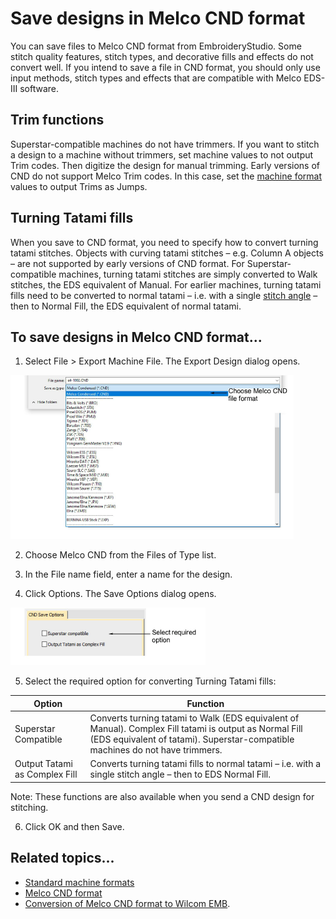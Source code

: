 # Save designs in Melco CND format

You can save files to Melco CND format from EmbroideryStudio. Some stitch quality features, stitch types, and decorative fills and effects do not convert well. If you intend to save a file in CND format, you should only use input methods, stitch types and effects that are compatible with Melco EDS-III software.

## Trim functions

Superstar-compatible machines do not have trimmers. If you want to stitch a design to a machine without trimmers, set machine values to not output Trim codes. Then digitize the design for manual trimming. Early versions of CND do not support Melco Trim codes. In this case, set the [machine format](../../glossary/glossary) values to output Trims as Jumps.

## Turning Tatami fills

When you save to CND format, you need to specify how to convert turning tatami stitches. Objects with curving tatami stitches – e.g. Column A objects – are not supported by early versions of CND format. For Superstar-compatible machines, turning tatami stitches are simply converted to Walk stitches, the EDS equivalent of Manual. For earlier machines, turning tatami fills need to be converted to normal tatami – i.e. with a single [stitch angle](../../glossary/glossary) – then to Normal Fill, the EDS equivalent of normal tatami.

## To save designs in Melco CND format...

1. Select File > Export Machine File. The Export Design dialog opens.

![ExportMachineFileCND.png](assets/ExportMachineFileCND.png)

2. Choose Melco CND from the Files of Type list.

3. In the File name field, enter a name for the design.

4. Click Options. The Save Options dialog opens.

![output00021.png](assets/output00021.png)

5. Select the required option for converting Turning Tatami fills:

| Option                        | Function                                                                                                                                                                                 |
| ----------------------------- | ---------------------------------------------------------------------------------------------------------------------------------------------------------------------------------------- |
| Superstar Compatible          | Converts turning tatami to Walk (EDS equivalent of Manual). Complex Fill tatami is output as Normal Fill (EDS equivalent of tatami). Superstar-compatible machines do not have trimmers. |
| Output Tatami as Complex Fill | Converts turning tatami fills to normal tatami – i.e. with a single stitch angle – then to EDS Normal Fill.                                                                              |

Note: These functions are also available when you send a CND design for stitching.

6. Click OK and then Save.

## Related topics...

- [Standard machine formats](../../Setup/machines/Standard_machine_formats)
- [Melco CND format](../../Management/formats/Melco_CND_format)
- [Conversion of Melco CND format to Wilcom EMB](../../Management/formats/Conversion_of_Melco_CND_format_to_Wilcom_EMB).
